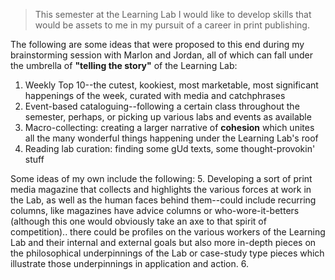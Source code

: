 


> This semester at the Learning Lab I would like to develop skills that would be assets to me in my pursuit of a career in print publishing. 

The following are some ideas that were proposed to this end during my brainstorming session with Marlon and Jordan, all of which can fall under the umbrella of **"telling the story"** of the Learning Lab: 
1. Weekly Top 10--the cutest, kookiest, most marketable, most significant happenings of the week, curated with media and catchphrases
2. Event-based cataloguing--following a certain class throughout the semester, perhaps, or picking up various labs and events as available
3. Macro-collecting: creating a larger narrative of **cohesion** which unites all the many wonderful things happening under the Learning Lab's roof
4. Reading lab curation: finding some gUd texts, some thought-provokin' stuff

Some ideas of my own include the following: 
5. Developing a sort of print media magazine that collects and highlights the various forces at work in the Lab, as well as the human faces behind them--could include recurring columns, like magazines have advice columns or who-wore-it-betters (although this one would obviously take an axe to that spirit of competition).. there could be profiles on the various workers of the Learning Lab and their internal and external goals but also more in-depth pieces on the philosophical underpinnings of the Lab or case-study type pieces which illustrate those underpinnings in application and action. 
6. 
<!--stackedit_data:
eyJoaXN0b3J5IjpbNjE1ODg3NDY4LDE4MzcyMTkyNTldfQ==
-->
